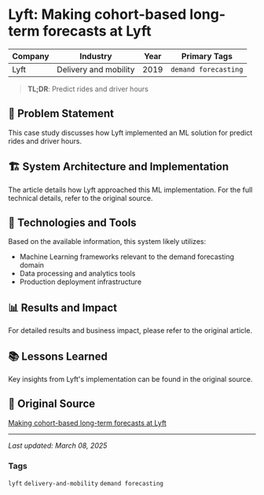 # Lyft: Making cohort-based long-term forecasts at Lyft

| Company | Industry | Year | Primary Tags | 
|---------|----------|------|--------------|
| Lyft | Delivery and mobility | 2019 | `demand forecasting` |

> **TL;DR**: Predict rides and driver hours

## 📝 Problem Statement

This case study discusses how Lyft implemented an ML solution for predict rides and driver hours.

## 🏗️ System Architecture and Implementation

The article details how Lyft approached this ML implementation. For the full technical details, refer to the original source.

## 🔧 Technologies and Tools

Based on the available information, this system likely utilizes:

- Machine Learning frameworks relevant to the demand forecasting domain
- Data processing and analytics tools
- Production deployment infrastructure

## 📊 Results and Impact

For detailed results and business impact, please refer to the original article.

## 📚 Lessons Learned

Key insights from Lyft's implementation can be found in the original source.

## 🔗 Original Source

[Making cohort-based long-term forecasts at Lyft](https://eng.lyft.com/making-long-term-forecasts-at-lyft-fac475b3ba52)

---

*Last updated: March 08, 2025*

### Tags

`lyft` `delivery-and-mobility` `demand forecasting`
